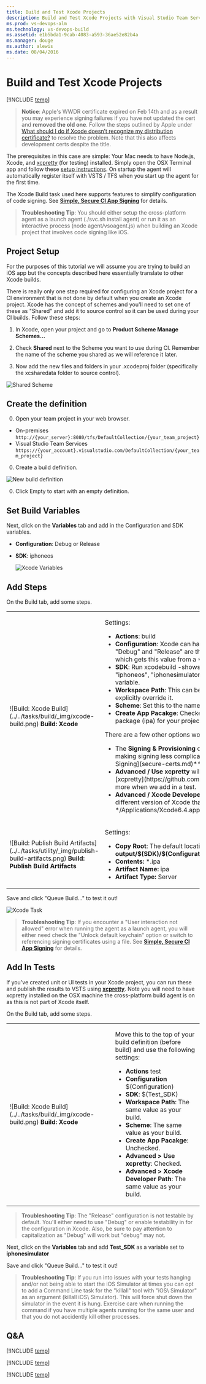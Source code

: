 ```yaml
---
title: Build and Test Xcode Projects
description: Build and Test Xcode Projects with Visual Studio Team Services or Team Foundation Server 2015
ms.prod: vs-devops-alm
ms.technology: vs-devops-build
ms.assetid: e1b5bda1-9cab-4083-a593-36ae52e82b4a
ms.manager: douge
ms.author: alewis
ms.date: 08/04/2016
---
```


# Build and Test Xcode Projects

[!INCLUDE [temp](../../_shared/version.md)]

> **Notice**: Apple's WWDR certificate expired on Feb 14th and as a result you may experience signing failures if you have not updated the cert and **removed the old one**. Follow the steps outlined by Apple under [What should I do if Xcode doesn’t recognize my distribution certificate?](https://developer.apple.com/support/certificates/expiration/) to resolve the problem. Note that this also affects development certs despite the title.

The prerequisites in this case are simple: Your Mac needs to have Node.js, Xcode, and [xcpretty](https://github.com/supermarin/xcpretty) (for testing) installed. Simply open the OSX Terminal app and follow these [setup instructions](../../actions/agents/v2-osx.md). On startup the agent will automatically register itself with VSTS / TFS when you start up the agent for the first time.

The Xcode Build task used here supports features to simplify configuration of code signing. See **[Simple, Secure CI App Signing](secure-certs.md)** for details.

> **Troubleshooting Tip**: You should either setup the cross-platform agent as a launch agent (./svc.sh install agent) or run it as an interactive process (node agent/vsoagent.js) when building an Xcode project that involves code signing like iOS.

## Project Setup
For the purposes of this tutorial we will assume you are trying to build an iOS app but the concepts described here essentially translate to other Xcode builds.

There is really only one step required for configuring an Xcode project for a CI environment that is not done by default when you create an Xcode project. Xcode has the concept of schemes and you'll need to set one of these as "Shared" and add it to source control so it can be used during your CI builds.  Follow these steps:

1. In Xcode, open your project and go to **Product Scheme Manage Schemes...**

2. Check **Shared** next to the Scheme you want to use during CI. Remember the name of the scheme you shared as we will reference it later.

3. Now add the new files and folders in your .xcodeproj folder (specifically the xcsharedata folder to source control).

![Shared Scheme](_img/xcode-ios/xcode-1.png)

## Create the definition

0. Open your team project in your web browser.

 * On-premises ```http://{your_server}:8080/tfs/DefaultCollection/{your_team_project}```
 * Visual Studio Team Services  ```https://{your_account}.visualstudio.com/DefaultCollection/{your_team_project}```

0. Create a build definition.

 ![New build definition](../../_shared/_img/create-new-build-definition.png)

0. Click Empty to start with an empty definition.

## Set Build Variables

Next, click on the **Variables** tab and add in the Configuration and SDK variables.
* **Configuration**: Debug or Release
* **SDK**: iphoneos

	![Xcode Variables](_img/xcode-ios/xcode-3.png)

## Add Steps

On the Build tab, add some steps.

<table>
   <tr>
      <td>![Build: Xcode Build](../../tasks/build/_img/xcode-build.png) <strong>Build: Xcode</strong></td>
      <td>
	  	<p>Settings:</p>
	  	<ul>
		  <li><strong>Actions</strong>: build</li>
		  <li><strong>Configuration</strong>: Xcode can have any number of configurations but "Debug" and "Release" are there by default. We'll use $(Configuration) which gets this value from a **Variable**.</li>
		  <li><strong>SDK</strong>: Run xcodebuild -showsdks to see the valid list of SDKs. Ex: "iphoneos", "iphonesimulator".  We'll use $(SDK) so it is set as a variable.</li>
		  <li><strong>Workspace Path</strong>: This can be left to the default value unless you want to explicitly override it.</li>
		  <li><strong>Scheme</strong>: Set this to the name of the Scheme you shared in your project</li>
		  <li><strong>Create App Pacakge</strong>: Checked. This will automatically generate an app package (ipa) for your project once the build has completed.</li>
		</ul>
		<p>There are a few other options worth noting:</p>
		<ul>
		  <li>The <strong>Signing & Provisioning</strong> category provides a number of options for making signing less complicated. See **[Simple, Secure CI App Signing](secure-certs.md)** for details.</li>
	      <li><strong>Advanced / Use xcpretty</strong> will format xcodebuild output with xcpretty [xcpretty](https://github.com/supermarin/xcpretty). We'll cover this more when we add in a test.</li>
		  <li><strong>Advanced / Xcode Developer Path</strong> allows you to specify the path of a different version of Xcode than is installed by default.  Ex: */Applications/Xcode6.4.app/Contents/Developer*</li>
		</ul>
      </td>
   </tr>
   <tr>
      <td>![Build: Publish Build Artifacts](../../tasks/utility/_img/publish-build-artifacts.png) <strong>Build: Publish Build Artifacts</strong></td>
	  <td>
	  	<p>Settings:</p>
	  	<ul>  	   
		<li> <strong>Copy Root</strong>: The default location is <strong>output/$(SDK)/$(Configuration)/$(Configuration)-$(SDK)/build.dsym</strong></li>
		<li> <strong>Contents:</strong> *.ipa</li>
		<li> <strong>Artifact Name:</strong> ipa</li>
		<li> <strong>Artifact Type:</strong> Server</li>
		</ul>
	</td>
   </tr>
</table>

Save and click "Queue Build..." to test it out!

![Xcode Task](_img/xcode-ios/xcode-2.png)

> **Troubleshooting Tip**: If you encounter a "User interaction not allowed" error when running the agent as a launch agent, you will either need check the "Unlock default keychain" option or switch to referencing signing certificates using a file. See **[Simple, Secure CI App Signing](secure-certs.md)** for details.

## Add In Tests
If you've created unit or UI tests in your Xcode project, you can run these and publish the results to VSTS using **[xcpretty](https://github.com/supermarin/xcpretty)**. Note you will need to have xcpretty installed on the OSX machine the cross-platform build agent is on as this is not part of Xcode itself.

On the Build tab, add some steps.

<table>
   <tr>
      <td>![Build: Xcode Build](../../tasks/build/_img/xcode-build.png)  <strong>Build: Xcode</strong></td>
	  <td>
		<p>Move this to the top of your build definition (before build) and use the following settings:</p>
		<ul>
		<li><strong>Actions</strong> test</li>
		<li><strong>Configuration</strong> $(Configuration)</li>
		<li><strong>SDK</strong>: $(Test_SDK)</li>
		<li><strong>Workspace Path</strong>: The same value as your build.</li>
		<li><strong>Scheme</strong>: The same value as your build.</li>
		<li><strong>Create App Pacakge</strong>: Unchecked.</li>
		<li><strong>Advanced &gt; Use xcpretty</strong>: Checked.</li>
		<li><strong>Advanced &gt; Xcode Developer Path</strong>: The same value as your build.</li>
		</ul>
      </td>
   </tr>
</table>

> **Troubleshooting Tip**: The "Release" configuration is not testable by default. You'll either need to use "Debug" or enable testability in for the configuration in Xcode. Also, be sure to pay attention to capitalization as "Debug" will work but "debug" may not.

Next, click on the **Variables** tab and add **Test_SDK** as a variable set to **iphonesimulator**

Save and click "Queue Build..." to test it out!

> **Troubleshooting Tip**: If you run into issues with your tests hanging and/or not being able to start the iOS Simulator at times you can opt to add a Command Line task for the "killall" tool with "iOS\ Simulator" as an argument (killall iOS\ Simulator). This will force shut down the simulator in the event it is hung. Exercise care when running the command if you have multiple agents running for the same user and that you do not accidently kill other processes.   


## Q&A

<!-- BEGINSECTION class="md-qanda" -->

[!INCLUDE [temp](../../_shared/qa-definition-common-all-platforms.md)]

[!INCLUDE [temp](../../_shared/qa-agents.md)]

[!INCLUDE [temp](../../_shared/qa-versions.md)]

<!-- ENDSECTION -->
